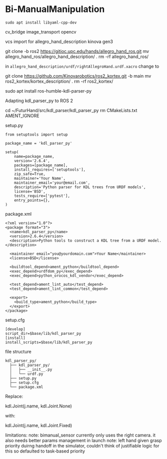 # Bi-ManualManipulation

```
sudo apt install libyaml-cpp-dev
```

<depend>cv_bridge</depend>
<depend>image_transport</depend>
<depend>opencv</depend>

vcs import for allegro_hand_description kinova gen3

git clone -b ros2 https://gitioc.upc.edu/hands/allegro_hand_ros.git
mv allegro_hand_ros/allegro_hand_description/ .
rm -rf allegro_hand_ros/

in `allegro_hand_description/urdf/rightAllegroHand.urdf.xacro`
change 
<mesh filename="package://allegro_hand_description/meshes/link_3.0_tip.STL"/>
to 
<mesh filename="package://allegro_hand_description/meshes/link_3_tip.STL"/>

git clone https://github.com/Kinovarobotics/ros2_kortex.git -b main
mv ros2_kortex/kortex_description/ .
rm -rf ros2_kortex/

sudo apt install ros-humble-kdl-parser-py

Adapting kdl_parser_py to ROS 2

cd ~/FuturHand/src/kdl_parser/kdl_parser_py
rm CMakeLists.txt AMENT_IGNORE

setup.py
```
from setuptools import setup

package_name = 'kdl_parser_py'

setup(
    name=package_name,
    version='2.6.4',
    packages=[package_name],
    install_requires=['setuptools'],
    zip_safe=True,
    maintainer='Your Name',
    maintainer_email='your@email.com',
    description='Python parser for KDL trees from URDF models',
    license='BSD',
    tests_require=['pytest'],
    entry_points={},
)
```

package.xml
```
<?xml version="1.0"?>
<package format="3">
  <name>kdl_parser_py</name>
  <version>2.6.4</version>
  <description>Python tools to construct a KDL tree from a URDF model.</description>

  <maintainer email="you@yourdomain.com">Your Name</maintainer>
  <license>BSD</license>

  <buildtool_depend>ament_python</buildtool_depend>
  <exec_depend>urdfdom_py</exec_depend>
  <exec_depend>python_orocos_kdl_vendor</exec_depend>

  <test_depend>ament_lint_auto</test_depend>
  <test_depend>ament_lint_common</test_depend>

  <export>
    <build_type>ament_python</build_type>
  </export>
</package>
```

setup.cfg
```
[develop]
script_dir=$base/lib/kdl_parser_py
[install]
install_scripts=$base/lib/kdl_parser_py
```

file structure
```
kdl_parser_py/
  ├── kdl_parser_py/
  │   ├── __init__.py
  │   └── urdf.py
  ├── setup.py
  ├── setup.cfg
  └── package.xml
```

Replace:

kdl.Joint(j.name, kdl.Joint.None)

with:

kdl.Joint(j.name, kdl.Joint.Fixed)

limitations:
note: bimanual_sensor currently only uses the right camera. it also needs better params management in launch
note: left hand given grasp priority duirng handoff in the simulator, couldn't think of justifiable logic for this so defaulted to task-based priority